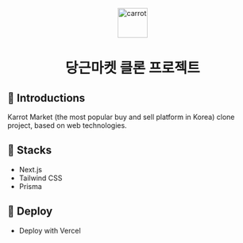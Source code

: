 <p align="center">
  <img alt="carrot" src="https://cdn-icons-png.flaticon.com/512/2224/2224115.png" width="60" />
</p>
<h1 align="center">
  당근마켓 클론 프로젝트
</h1>

## 🥕 Introductions

Karrot Market (the most popular buy and sell platform in Korea) clone project, based on web technologies.

## 🔧 Stacks

- Next.js
- Tailwind CSS
- Prisma

## 🚀 Deploy

- Deploy with Vercel
